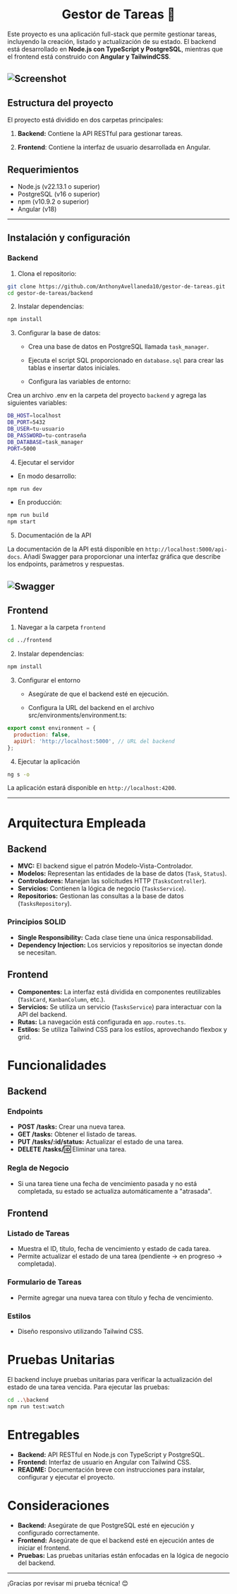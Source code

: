 <h1 align="center">Gestor de Tareas 🚀</h1>

Este proyecto es una aplicación full-stack que permite gestionar tareas, incluyendo la creación, listado y actualización de su estado. El backend está desarrollado en **Node.js con TypeScript y PostgreSQL**, mientras que el frontend está construido con **Angular y TailwindCSS**.

## ![Screenshot](https://i.ibb.co/sD7BGYB/task-manager.png)

## Estructura del proyecto
El proyecto está dividido en dos carpetas principales:

1. **Backend:** Contiene la API RESTful para gestionar tareas.

2. **Frontend**: Contiene la interfaz de usuario desarrollada en Angular.

## Requerimientos

- Node.js (v22.13.1 o superior)
- PostgreSQL (v16 o superior)
- npm (v10.9.2 o superior)
- Angular (v18)

---

## Instalación y configuración
### Backend

1. Clona el repositorio:

```bash
git clone https://github.com/AnthonyAvellaneda10/gestor-de-tareas.git
cd gestor-de-tareas/backend
```

2. Instalar dependencias:
```bash
npm install
```

3. Configurar la base de datos:

    - Crea una base de datos en PostgreSQL llamada `task_manager`.

    - Ejecuta el script SQL proporcionado en `database.sql` para crear las tablas e insertar datos iniciales.

    - Configura las variables de entorno:

Crea un archivo .env en la carpeta del proyecto `backend` y agrega las siguientes variables:

```bash
DB_HOST=localhost
DB_PORT=5432
DB_USER=tu-usuario
DB_PASSWORD=tu-contraseña
DB_DATABASE=task_manager
PORT=5000
```

4. Ejecutar el servidor

- En modo desarrollo:

```bash
npm run dev
```
- En producción:

```bash
npm run build
npm start
```

5. Documentación de la API

La documentación de la API está disponible en `http://localhost:5000/api-docs`. Añadí Swagger para proporcionar una interfaz gráfica que describe los endpoints, parámetros y respuestas.

## ![Swagger](https://i.ibb.co/qYYVMqWF/swagger.png)

## Frontend
1. Navegar a la carpeta `frontend`

```bash
cd ../frontend
```
2. Instalar dependencias:

```bash
npm install
```

3. Configurar el entorno

    - Asegúrate de que el backend esté en ejecución.

    - Configura la URL del backend en el archivo src/environments/environment.ts:

```javascript 
export const environment = {
  production: false,
  apiUrl: 'http://localhost:5000', // URL del backend
};
```

4. Ejecutar la aplicación

```bash
ng s -o
```

La aplicación estará disponible en `http://localhost:4200`.

---

# Arquitectura Empleada

## Backend

- **MVC:** El backend sigue el patrón Modelo-Vista-Controlador.
- **Modelos:** Representan las entidades de la base de datos (`Task`, `Status`).
- **Controladores:** Manejan las solicitudes HTTP (`TasksController`).
- **Servicios:** Contienen la lógica de negocio (`TasksService`).
- **Repositorios:** Gestionan las consultas a la base de datos (`TasksRepository`).

### Principios SOLID

- **Single Responsibility:** Cada clase tiene una única responsabilidad.
- **Dependency Injection:** Los servicios y repositorios se inyectan donde se necesitan.

## Frontend

- **Componentes:** La interfaz está dividida en componentes reutilizables (`TaskCard`, `KanbanColumn`, etc.).
- **Servicios:** Se utiliza un servicio (`TasksService`) para interactuar con la API del backend.
- **Rutas:** La navegación está configurada en `app.routes.ts`.
- **Estilos:** Se utiliza Tailwind CSS para los estilos, aprovechando flexbox y grid.

# Funcionalidades

## Backend

### Endpoints

- **POST /tasks:** Crear una nueva tarea.
- **GET /tasks:** Obtener el listado de tareas.
- **PUT /tasks/:id/status:** Actualizar el estado de una tarea.
- **DELETE /tasks/:id:** Eliminar una tarea.

### Regla de Negocio

- Si una tarea tiene una fecha de vencimiento pasada y no está completada, su estado se actualiza automáticamente a "atrasada".

## Frontend

### Listado de Tareas

- Muestra el ID, título, fecha de vencimiento y estado de cada tarea.
- Permite actualizar el estado de una tarea (pendiente → en progreso → completada).

### Formulario de Tareas

- Permite agregar una nueva tarea con título y fecha de vencimiento.

### Estilos

- Diseño responsivo utilizando Tailwind CSS.

# Pruebas Unitarias

El backend incluye pruebas unitarias para verificar la actualización del estado de una tarea vencida. Para ejecutar las pruebas:

```bash
cd ..\backend
npm run test:watch
```

# Entregables

- **Backend:** API RESTful en Node.js con TypeScript y PostgreSQL.
- **Frontend:** Interfaz de usuario en Angular con Tailwind CSS.
- **README:** Documentación breve con instrucciones para instalar, configurar y ejecutar el proyecto.

# Consideraciones

- **Backend:** Asegúrate de que PostgreSQL esté en ejecución y configurado correctamente.
- **Frontend:** Asegúrate de que el backend esté en ejecución antes de iniciar el frontend.
- **Pruebas:** Las pruebas unitarias están enfocadas en la lógica de negocio del backend.

---
¡Gracias por revisar mi prueba técnica! 😊